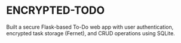 # ENCRYPTED-TODO
Built a secure Flask-based To-Do web app with user authentication, encrypted task storage (Fernet), and CRUD operations using SQLite.  
